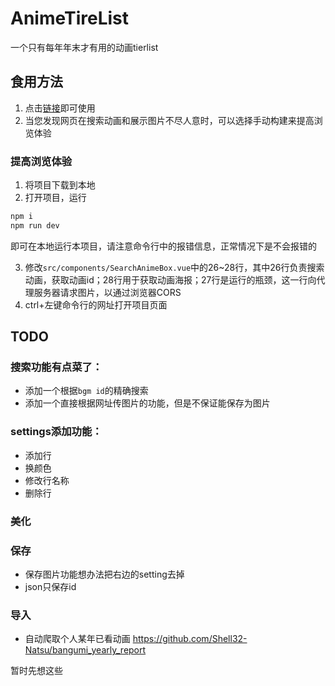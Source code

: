 # AnimeTireList

一个只有每年年末才有用的动画tierlist

## 食用方法

1. 点击<a href="atoposyz.github.io/anime-rank/index.html">链接</a>即可使用
2. 当您发现网页在搜索动画和展示图片不尽人意时，可以选择手动构建来提高浏览体验

### 提高浏览体验

1. 将项目下载到本地
2. 打开项目，运行
```sh
npm i
npm run dev
```
即可在本地运行本项目，请注意命令行中的报错信息，正常情况下是不会报错的

3. 修改`src/components/SearchAnimeBox.vue`中的26~28行，其中26行负责搜索动画，获取动画id；28行用于获取动画海报；27行是运行的瓶颈，这一行向代理服务器请求图片，以通过浏览器CORS
4. ctrl+左键命令行的网址打开项目页面

## TODO

### 搜索功能有点菜了：
- 添加一个根据`bgm id`的精确搜索
- 添加一个直接根据网址传图片的功能，但是不保证能保存为图片


### settings添加功能：

- 添加行
- 换颜色
- 修改行名称
- 删除行

### 美化

### 保存

- 保存图片功能想办法把右边的setting去掉
- json只保存id

### 导入

- 自动爬取个人某年已看动画 https://github.com/Shell32-Natsu/bangumi_yearly_report

暂时先想这些
